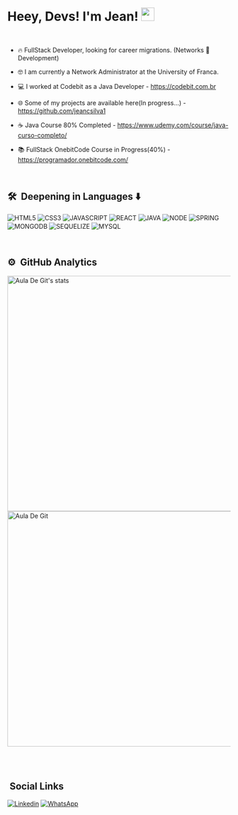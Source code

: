 <h1>Heey, Devs! I'm Jean!
<img src="https://raw.githubusercontent.com/kaueMarques/kauemarques/master/hi.gif" width="30px"></h1>

<br>

- 🔥 FullStack Developer, looking for career migrations. (Networks 🔁 Development)

- 🤓 I am currently a Network Administrator at the University of Franca.

- 💻 I worked at Codebit as a Java Developer - https://codebit.com.br

- 🌐 Some of my projects are available here(In progress...) - https://github.com/jeancsilva1

- ☕ Java Course 80% Completed - https://www.udemy.com/course/java-curso-completo/

- 📚 FullStack OnebitCode Course in Progress(40%) - https://programador.onebitcode.com/

 <br>
 
## 🛠 &nbsp;Deepening in Languages ⬇

<img align="center" alt="HTML5" 
src="https://img.shields.io/badge/HTML5-E34F26?style=for-the-badge&logo=html5&logoColor=white">
<img align="center" alt="CSS3" 
src="https://img.shields.io/badge/CSS3-1572B6?style=for-the-badge&logo=css3&logoColor=white">
<img align="center" alt="JAVASCRIPT" 
src="https://img.shields.io/badge/JavaScript-F7DF1E?style=for-the-badge&logo=javascript&logoColor=black">
<img align="center" alt="REACT" 
src="https://img.shields.io/badge/React-20232A?style=for-the-badge&logo=react&logoColor=61DAFB">
<img align="center" alt="JAVA" 
src="https://img.shields.io/badge/Java-ED8B00?style=for-the-badge&logo=java&logoColor=white">
<img align="center" alt="NODE"
src="https://img.shields.io/badge/Node.js-43853D?style=for-the-badge&logo=node.js&logoColor=white">
<img align="center" alt="SPRING"
src="https://img.shields.io/badge/Spring-6DB33F?style=for-the-badge&logo=spring&logoColor=white">
<img align="center" alt="MONGODB"
src="https://img.shields.io/badge/MongoDB-4EA94B?style=for-the-badge&logo=mongodb&logoColor=white">
<img align="center" alt="SEQUELIZE"
src="https://img.shields.io/badge/sequelize-323330?style=for-the-badge&logo=sequelize&logoColor=blue">
 <img align="center" alt="MYSQL"
src="https://img.shields.io/badge/MySQL-00000F?style=for-the-badge&logo=mysql&logoColor=white">

<br>

     
   ## ⚙️ &nbsp;GitHub Analytics

<p align="left">

<img width="530em" src="https://github-readme-stats.vercel.app/api?username=jeancsilva1&show_icons=true&theme=synthwave" alt="Aula De Git's stats"/>
  
<img width="530em" src="https://github-readme-stats.vercel.app/api/top-langs/?username=jeancsilva1&layout=compact&theme=synthwave" alt="Aula De Git"/>
</p>

<br><br>

## &nbsp;Social Links

[![Linkedin](https://img.shields.io/badge/LinkedIn-0077B5?style=for-the-badge&logo=linkedin&logoColor=white)](https://www.linkedin.com/in/jean-c-silva-083552236/)
[![WhatsApp](https://img.shields.io/badge/WhatsApp-25D366?style=for-the-badge&logo=whatsapp&logoColor=white)](https://wa.me/5516988469324) 
